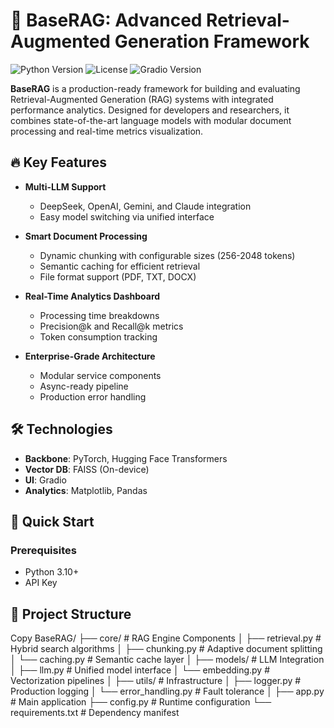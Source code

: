 # 🚀 BaseRAG: Advanced Retrieval-Augmented Generation Framework

![Python Version](https://img.shields.io/badge/python-3.10%2B-blue)
![License](https://img.shields.io/badge/license-MIT-green)
![Gradio Version](https://img.shields.io/badge/gradio-3.0%2B-orange)

**BaseRAG** is a production-ready framework for building and evaluating Retrieval-Augmented Generation (RAG) systems with integrated performance analytics. Designed for developers and researchers, it combines state-of-the-art language models with modular document processing and real-time metrics visualization.



## 🔥 Key Features

- **Multi-LLM Support**
  - DeepSeek, OpenAI, Gemini, and Claude integration
  - Easy model switching via unified interface

- **Smart Document Processing**
  - Dynamic chunking with configurable sizes (256-2048 tokens)
  - Semantic caching for efficient retrieval
  - File format support (PDF, TXT, DOCX)

- **Real-Time Analytics Dashboard**
  - Processing time breakdowns
  - Precision@k and Recall@k metrics
  - Token consumption tracking

- **Enterprise-Grade Architecture**
  - Modular service components
  - Async-ready pipeline
  - Production error handling

## 🛠️ Technologies

- **Backbone**: PyTorch, Hugging Face Transformers
- **Vector DB**: FAISS (On-device)
- **UI**: Gradio
- **Analytics**: Matplotlib, Pandas

## 🚀 Quick Start

### Prerequisites
- Python 3.10+
-  API Key

## 🧩 Project Structure
Copy
BaseRAG/
├── core/               # RAG Engine Components
│   ├── retrieval.py    # Hybrid search algorithms
│   ├── chunking.py     # Adaptive document splitting
│   └── caching.py      # Semantic cache layer
│
├── models/             # LLM Integration
│   ├── llm.py          # Unified model interface
│   └── embedding.py    # Vectorization pipelines
│
├── utils/              # Infrastructure
│   ├── logger.py       # Production logging
│   └── error_handling.py # Fault tolerance
│
├── app.py              # Main application
├── config.py           # Runtime configuration
└── requirements.txt    # Dependency manifest
